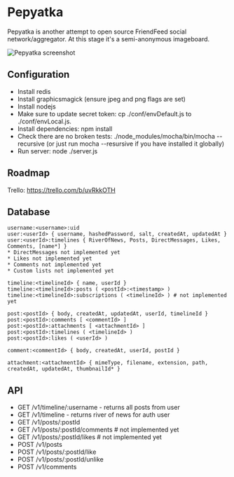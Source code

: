Pepyatka
========

Pepyatka is another attempt to open source FriendFeed social
network/aggregator. At this stage it's a semi-anonymous imageboard.

![Pepyatka screenshot](http://epicmonkey.org/b/ffb_small.png)

Configuration
-------------

- Install redis
- Install graphicsmagick (ensure jpeg and png flags are set)
- Install nodejs
- Make sure to update secret token: cp ./conf/envDefault.js to
  ./conf/envLocal.js.
- Install dependencies: npm install
- Check there are no broken tests: ./node_modules/mocha/bin/mocha
  --recursive (or just run mocha --resursive if you have installed it
  globally)
- Run server: node ./server.js

Roadmap
-------

Trello: https://trello.com/b/uvRkkOTH

Database
--------

```
username:<username>:uid
user:<userId> { username, hashedPassword, salt, createdAt, updatedAt }
user:<userId>:timelines { RiverOfNews, Posts, DirectMessages, Likes, Comments, [name*] }
* DirectMessages not implemented yet
* Likes not implemented yet
* Comments not implemented yet
* Custom lists not implemented yet

timeline:<timelineId> { name, userId }
timeline:<timelineId>:posts ( <postId>:<timestamp> )
timeline:<timelineId>:subscriptions ( <timelineId> ) # not implemented yet

post:<postId> { body, createdAt, updatedAt, userId, timelineId }
post:<postId>:comments [ <commentId> ]
post:<postId>:attachments [ <attachmentId> ]
post:<postId>:timelines ( <timelineId> )
post:<postId>:likes ( <userId> )

comment:<commentId> { body, createdAt, userId, postId }

attachment:<attachmentId> { mimeType, filename, extension, path, createdAt, updatedAt, thumbnailId* }
```

API
---

- GET /v1/timeline/:username - returns all posts from user <username>
- GET /v1/timeline - returns river of news for auth user
- GET /v1/posts/:postId
- GET /v1/posts/:postId/comments # not implemented yet
- GET /v1/posts/:postId/likes # not implemented yet
- POST /v1/posts
- POST /v1/posts/:postId/like
- POST /v1/posts/:postId/unlike
- POST /v1/comments
